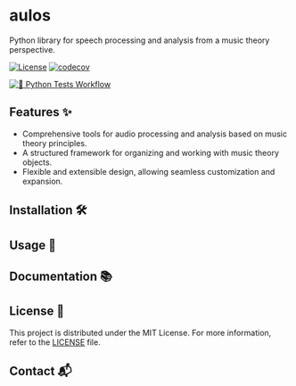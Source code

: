 # aulos

Python library for speech processing and analysis from a music theory perspective.

[![License](https://img.shields.io/badge/license-MIT-green.svg?style=flat)](https://github.com/Oujox/aulos/blob/main/LICENSE)
[![codecov](https://codecov.io/gh/Oujox/aulos/graph/badge.svg?token=UP6ZQP7HMK)](https://codecov.io/gh/Oujox/aulos)

[![🐍 Python Tests Workflow](https://github.com/Oujox/aulos/actions/workflows/test-python.yml/badge.svg)](https://github.com/Oujox/aulos/actions/workflows/test-python.yml)

## Features ✨

- Comprehensive tools for audio processing and analysis based on music theory principles.
- A structured framework for organizing and working with music theory objects.
- Flexible and extensible design, allowing seamless customization and expansion.

## Installation 🛠️

## Usage 📖

## Documentation 📚

## License 📜

This project is distributed under the MIT License. For more information, refer to the [LICENSE](https://github.com/Oujox/aulos/blob/main/LICENSE) file.

## Contact 📬
